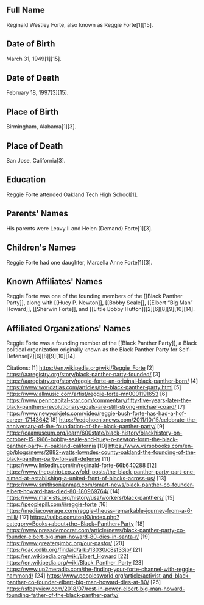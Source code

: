 ## Full Name
Reginald Westley Forte, also known as Reggie Forte[1][15].

## Date of Birth
March 31, 1949[1][15].

## Date of Death
February 18, 1997[3][15].

## Place of Birth
Birmingham, Alabama[1][3].

## Place of Death
San Jose, California[3].

## Education
Reggie Forte attended Oakland Tech High School[1].

## Parents' Names
His parents were Leavy II and Helen (Demand) Forte[1][3].

## Children's Names
Reggie Forte had one daughter, Marcella Anne Forte[1][3].

## Known Affiliates' Names
Reggie Forte was one of the founding members of the [[Black Panther Party]], along with [[Huey P. Newton]], [[Bobby Seale]], [[Elbert “Big Man” Howard]], [[Sherwin Forte]], and [[Little Bobby Hutton]][2][6][8][9][10][14].

## Affiliated Organizations' Names
Reggie Forte was a founding member of the [[Black Panther Party]], a Black political organization originally known as the Black Panther Party for Self-Defense[2][6][8][9][10][14].

Citations:
[1] https://en.wikipedia.org/wiki/Reggie_Forte
[2] https://aaregistry.org/story/black-panther-party-founded/
[3] https://aaregistry.org/story/reggie-forte-an-original-black-panther-born/
[4] https://www.worldatlas.com/articles/the-black-panther-party.html
[5] https://www.allmusic.com/artist/reggie-forte-mn0001191653
[6] https://www.penncapital-star.com/commentary/fifty-five-years-later-the-black-panthers-revolutionary-goals-are-still-strong-michael-coard/
[7] https://www.newyorkjets.com/video/reggie-bush-forte-has-had-a-hof-career-17143642
[8] https://redphoenixnews.com/2011/10/15/celebrate-the-anniversary-of-the-foundation-of-the-black-panther-party/
[9] https://caamuseum.org/learn/600state/black-history/blackhistory-on-october-15-1966-bobby-seale-and-huey-p-newton-form-the-black-panther-party-in-oakland-california
[10] https://www.versobooks.com/en-gb/blogs/news/2882-watts-lowndes-county-oakland-the-founding-of-the-black-panther-party-for-self-defense
[11] https://www.linkedin.com/in/reginald-forte-66b640288
[12] https://www.thepatriot.co.zw/old_posts/the-black-panther-party-part-one-aimed-at-establishing-a-united-front-of-blacks-across-us/
[13] https://www.smithsonianmag.com/smart-news/black-panther-co-founder-elbert-howard-has-died-80-180969764/
[14] https://www.marxists.org/history/usa/workers/black-panthers/
[15] https://peoplepill.com/i/reggie-forte
[16] https://mediacoverage.com/reggie-theuss-remarkable-journey-from-a-6-milli/
[17] https://aalbc.com/top10/index.php?category=Books+about+the+Black+Panther+Party
[18] https://www.pressdemocrat.com/article/news/black-panther-party-co-founder-elbert-big-man-howard-80-dies-in-santa-r/
[19] https://www.greatersjmbc.org/our-pastor/
[20] https://oac.cdlib.org/findaid/ark:/13030/c8sf33jp/
[21] https://en.wikipedia.org/wiki/Elbert_Howard
[22] https://en.wikipedia.org/wiki/Black_Panther_Party
[23] https://www.up2meradio.com/the-finding-your-forte-channel-with-reggie-hammond/
[24] https://www.peoplesworld.org/article/activist-and-black-panther-co-founder-elbert-big-man-howard-dies-at-80/
[25] https://sfbayview.com/2018/07/rest-in-power-elbert-big-man-howard-founding-father-of-the-black-panther-party/